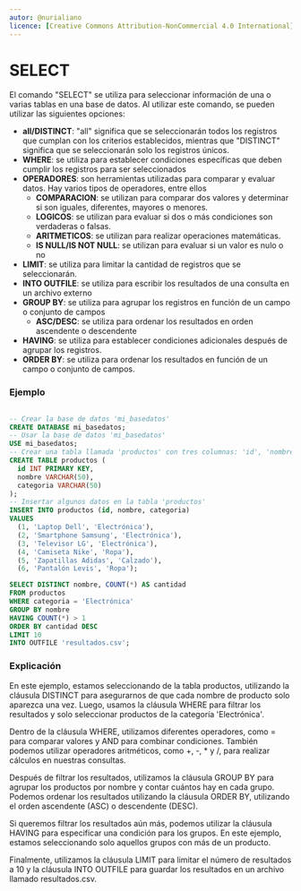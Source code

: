 ```yaml
---
autor: @nurialiano
licence: [Creative Commons Attribution-NonCommercial 4.0 International](https://creativecommons.org/licenses/by-nc/4.0/legalcode)
---
```


# SELECT

El comando "SELECT" se utiliza para seleccionar información de una o varias tablas en una base de datos. Al utilizar este comando, se pueden utilizar las siguientes opciones:

- **all/DISTINCT**: "all" significa que se seleccionarán todos los registros que cumplan con los criterios establecidos, mientras que "DISTINCT" significa que se seleccionarán solo los registros únicos.
- **WHERE**: se utiliza para establecer condiciones específicas que deben cumplir los registros para ser seleccionados
- **OPERADORES**: son herramientas utilizadas para comparar y evaluar datos. Hay varios tipos de operadores, entre ellos
  - **COMPARACION**: se utilizan para comparar dos valores y determinar si son iguales, diferentes, mayores o menores.
  - **LOGICOS**: se utilizan para evaluar si dos o más condiciones son verdaderas o falsas.
  - **ARITMETICOS**: se utilizan para realizar operaciones matemáticas.
  - **IS NULL/IS NOT NULL**: se utilizan para evaluar si un valor es nulo o no
- **LIMIT**: se utiliza para limitar la cantidad de registros que se seleccionarán.
- **INTO OUTFILE**: se utiliza para escribir los resultados de una consulta en un archivo externo
- **GROUP BY**: se utiliza para agrupar los registros en función de un campo o conjunto de campos
  - **ASC/DESC**: se utiliza para ordenar los resultados en orden ascendente o descendente
- **HAVING**: se utiliza para establecer condiciones adicionales después de agrupar los registros.
- **ORDER BY**: se utiliza para ordenar los resultados en función de un campo o conjunto de campos.

### Ejemplo

~~~sql

-- Crear la base de datos 'mi_basedatos'
CREATE DATABASE mi_basedatos;
-- Usar la base de datos 'mi_basedatos'
USE mi_basedatos;
-- Crear una tabla llamada 'productos' con tres columnas: 'id', 'nombre' y 'categoria'
CREATE TABLE productos (
  id INT PRIMARY KEY,
  nombre VARCHAR(50),
  categoria VARCHAR(50)
);
-- Insertar algunos datos en la tabla 'productos'
INSERT INTO productos (id, nombre, categoria)
VALUES
  (1, 'Laptop Dell', 'Electrónica'),
  (2, 'Smartphone Samsung', 'Electrónica'),
  (3, 'Televisor LG', 'Electrónica'),
  (4, 'Camiseta Nike', 'Ropa'),
  (5, 'Zapatillas Adidas', 'Calzado'),
  (6, 'Pantalón Levis', 'Ropa');

SELECT DISTINCT nombre, COUNT(*) AS cantidad 
FROM productos 
WHERE categoria = 'Electrónica' 
GROUP BY nombre 
HAVING COUNT(*) > 1 
ORDER BY cantidad DESC 
LIMIT 10 
INTO OUTFILE 'resultados.csv';
~~~

### Explicación

En este ejemplo, estamos seleccionando de la tabla productos, utilizando la cláusula DISTINCT para asegurarnos de que cada nombre de producto solo aparezca una vez. Luego, usamos la cláusula WHERE para filtrar los resultados y solo seleccionar productos de la categoría 'Electrónica'.

Dentro de la cláusula WHERE, utilizamos diferentes operadores, como = para comparar valores y AND para combinar condiciones. También podemos utilizar operadores aritméticos, como +, -, * y /, para realizar cálculos en nuestras consultas.

Después de filtrar los resultados, utilizamos la cláusula GROUP BY para agrupar los productos por nombre y contar cuántos hay en cada grupo. Podemos ordenar los resultados utilizando la cláusula ORDER BY, utilizando el orden ascendente (ASC) o descendente (DESC).

Si queremos filtrar los resultados aún más, podemos utilizar la cláusula HAVING para especificar una condición para los grupos. En este ejemplo, estamos seleccionando solo aquellos grupos con más de un producto.

Finalmente, utilizamos la cláusula LIMIT para limitar el número de resultados a 10 y la cláusula INTO OUTFILE para guardar los resultados en un archivo llamado resultados.csv.
